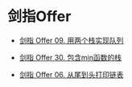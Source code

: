 # 剑指Offer

- [剑指 Offer 09. 用两个栈实现队列]()

- [剑指 Offer 30. 包含min函数的栈]()

- [剑指 Offer 06. 从尾到头打印链表]()



